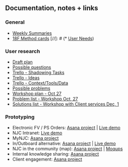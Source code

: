 ## Documentation, notes + links

### General
* [Weekly Summaries](/weeks)
* [18F Method cards](/docs/18f-method-cards)
[//]: # (* [User Needs](/docs/user-needs))

### User research
* [Draft plan](https://docs.google.com/a/codeforaustralia.org/document/d/1P_RL06H0FK-DSSnlRjlFwCoUDheLsRlkTo4IQcy_Yuw/edit?usp=drive_web)
* [Possible questions](https://docs.google.com/a/codeforaustralia.org/document/d/1ZNwN5d7I5YODZn-roO8UyTWh7uK_YU4aAlQ17S3033Y/edit?usp=drive_web)
* [Trello - Shadowing Tasks](https://trello.com/b/JQkz4SSo/tasks)
* [Trello - Ideas](https://trello.com/b/rqGrXZI8/ideas)
* [Trello - Context/Tools/Data](https://trello.com/b/iJQVp70E/context-data-locale-software-skills)
* [Possible problems](https://docs.google.com/document/d/1K-nJ_UJ8YjQeK-etNyQqE7aUMF3-wO6b2XAS-PLz4MY/edit)
* [Workshop plan - Oct 27](https://docs.google.com/document/d/1GVY_11MLdnIImb4xaVj1pCfcSnyGIhNPRicqkRgJAnM/edit)
* [Problem list - Workshop Oct, 27](https://docs.google.com/a/codeforaustralia.org/document/d/1ei3nhEUEDj4k-WtX5gTj3YNGtrXzSNulDdSV5334toY/edit?usp=drive_web)
* [Solutions list - Workshop with Client services Dec, 1](https://docs.google.com/document/d/1m9j1RvoM6uUL240SAy8ZJxCVToBS1tU5zeEmYHhzRmk/edit)

### Prototyping
* Electronic FV / PS Orders: [Asana project](https://app.asana.com/0/65460989144749/list) | [Live demo](http://njc-efv.herokuapp.com)
* NJC Intranet: [Live demo](http://njc-intranet.herokuapp.com)
* MyNJC: [Asana project](https://app.asana.com/0/65460989144750/list)
* In/Outboard alternative: [Asana project](https://app.asana.com/0/65460989144748/list) | [Live demo](http://njc-efv.herokuapp.com)
* NJC in the community (map): [Asana project](https://app.asana.com/0/65458243259878/list) | [Moqups](https://app.moqups.com/ekigbo/5ZBPPdq0mn/view/page/a1c9a6a86)
* Internal knowledge sharing: [Asana project](https://app.asana.com/0/65458243259875/list)
* Client engagement: [Asana project](https://app.asana.com/0/65458243259877/list)
